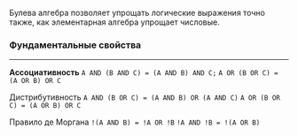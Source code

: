 Булева алгебра позволяет упрощать логические выражения точно также, как элементарная алгебра упрощает числовые.

### Фундаментальные свойства
---
**Ассоциативность** 
`A AND (B AND C) = (A AND B) AND C;`
`A OR (B OR C) = (A OR B) OR C`

Дистрибутивность
`A AND (B OR C) = (A AND B) OR (A AND C)`
`A OR (B OR C) = (A OR B) OR C`

Правило де Моргана
`!(A AND B) = !A OR !B`
`!A AND !B = !(A OR B)`

